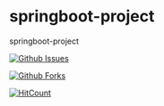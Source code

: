 # springboot-project

springboot-project


[![Github Issues](https://img.shields.io/github/issues/organisasi-bawah-tanah/springboot-project)](https://shields.io/)


[![Github Forks](https://img.shields.io/github/forks/organisasi-bawah-tanah/springboot-project)](https://shields.io/)


[![HitCount](http://hits.dwyl.com/organisasi-bawah-tanah/springboot-project.svg)](http://hits.dwyl.com/organisasi-bawah-tanah/springboot-project)
